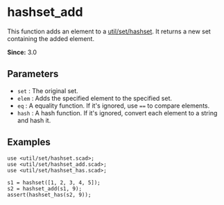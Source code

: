 # hashset_add

This function adds an element to a [util/set/hashset](https://openhome.cc/eGossip/OpenSCAD/lib3x-hashset.html). It returns a new set containing the added element.

**Since:** 3.0

## Parameters

- `set` : The original set.
- `elem` : Adds the specified element to the specified set.
- `eq` : A equality function. If it's ignored, use `==` to compare elements.
- `hash` : A hash function. If it's ignored, convert each element to a string and hash it. 

## Examples

    use <util/set/hashset.scad>;
    use <util/set/hashset_add.scad>;
    use <util/set/hashset_has.scad>;

    s1 = hashset([1, 2, 3, 4, 5]);
    s2 = hashset_add(s1, 9);
    assert(hashset_has(s2, 9));
